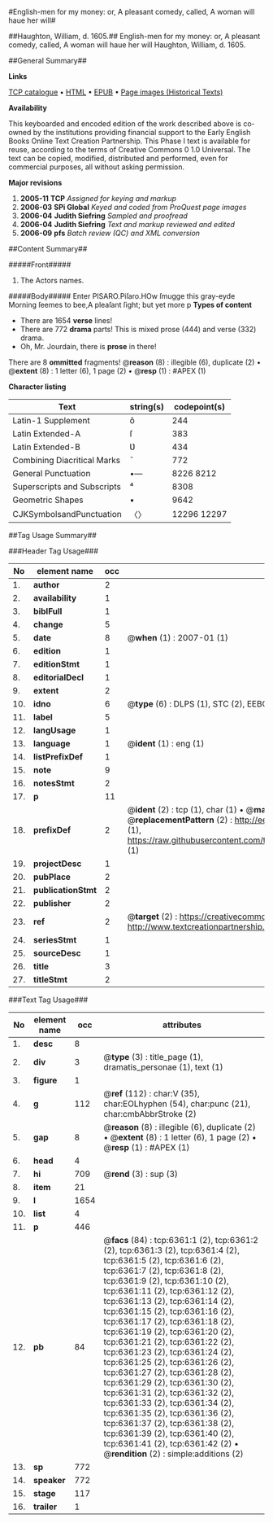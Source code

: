 #English-men for my money: or, A pleasant comedy, called, A woman will haue her will#

##Haughton, William, d. 1605.##
English-men for my money: or, A pleasant comedy, called, A woman will haue her will
Haughton, William, d. 1605.

##General Summary##

**Links**

[TCP catalogue](http://www.ota.ox.ac.uk/tcp/)  • 
[HTML](http://tei.it.ox.ac.uk/tcp/Texts-HTML/free/A02/A02800.html)  • 
[EPUB](http://tei.it.ox.ac.uk/tcp/Texts-EPUB/free/A02/A02800.epub) • 
[Page images (Historical Texts)](https://data.historicaltexts.jisc.ac.uk/view?pubId=eebo-99841758e&pageId=eebo-99841758e-6361-1)

**Availability**

This keyboarded and encoded edition of the
	       work described above is co-owned by the institutions
	       providing financial support to the Early English Books
	       Online Text Creation Partnership. This Phase I text is
	       available for reuse, according to the terms of Creative
	       Commons 0 1.0 Universal. The text can be copied,
	       modified, distributed and performed, even for
	       commercial purposes, all without asking permission.

**Major revisions**

1. __2005-11__ __TCP__ *Assigned for keying and markup*
1. __2006-03__ __SPi Global__ *Keyed and coded from ProQuest page images*
1. __2006-04__ __Judith Siefring__ *Sampled and proofread*
1. __2006-04__ __Judith Siefring__ *Text and markup reviewed and edited*
1. __2006-09__ __pfs__ *Batch review (QC) and XML conversion*

##Content Summary##

#####Front#####

1. The Actors names.

#####Body#####
Enter PISARO.Piſaro.HOw ſmugge this gray-eyde Morning ſeemes to bee,A pleaſant ſight; but yet more p
**Types of content**

  * There are 1654 **verse** lines!
  * There are 772 **drama** parts! This is mixed prose (444) and verse (332) drama.
  * Oh, Mr. Jourdain, there is **prose** in there!

There are 8 **ommitted** fragments! 
 @__reason__ (8) : illegible (6), duplicate (2)  •  @__extent__ (8) : 1 letter (6), 1 page (2)  •  @__resp__ (1) : #APEX (1)

**Character listing**


|Text|string(s)|codepoint(s)|
|---|---|---|
|Latin-1 Supplement|ô|244|
|Latin Extended-A|ſ|383|
|Latin Extended-B|Ʋ|434|
|Combining             Diacritical Marks|̄|772|
|General Punctuation|•—|8226 8212|
|Superscripts             and Subscripts|⁴|8308|
|Geometric Shapes|▪|9642|
|CJKSymbolsandPunctuation|〈〉|12296 12297|

##Tag Usage Summary##

###Header Tag Usage###

|No|element name|occ|attributes|
|---|---|---|---|
|1.|__author__|2||
|2.|__availability__|1||
|3.|__biblFull__|1||
|4.|__change__|5||
|5.|__date__|8| @__when__ (1) : 2007-01 (1)|
|6.|__edition__|1||
|7.|__editionStmt__|1||
|8.|__editorialDecl__|1||
|9.|__extent__|2||
|10.|__idno__|6| @__type__ (6) : DLPS (1), STC (2), EEBO-CITATION (1), PROQUEST (1), VID (1)|
|11.|__label__|5||
|12.|__langUsage__|1||
|13.|__language__|1| @__ident__ (1) : eng (1)|
|14.|__listPrefixDef__|1||
|15.|__note__|9||
|16.|__notesStmt__|2||
|17.|__p__|11||
|18.|__prefixDef__|2| @__ident__ (2) : tcp (1), char (1)  •  @__matchPattern__ (2) : ([0-9\-]+):([0-9IVX]+) (1), (.+) (1)  •  @__replacementPattern__ (2) : http://eebo.chadwyck.com/downloadtiff?vid=$1&page=$2 (1), https://raw.githubusercontent.com/textcreationpartnership/Texts/master/tcpchars.xml#$1 (1)|
|19.|__projectDesc__|1||
|20.|__pubPlace__|2||
|21.|__publicationStmt__|2||
|22.|__publisher__|2||
|23.|__ref__|2| @__target__ (2) : https://creativecommons.org/publicdomain/zero/1.0/ (1), http://www.textcreationpartnership.org/docs/. (1)|
|24.|__seriesStmt__|1||
|25.|__sourceDesc__|1||
|26.|__title__|3||
|27.|__titleStmt__|2||


###Text Tag Usage###

|No|element name|occ|attributes|
|---|---|---|---|
|1.|__desc__|8||
|2.|__div__|3| @__type__ (3) : title_page (1), dramatis_personae (1), text (1)|
|3.|__figure__|1||
|4.|__g__|112| @__ref__ (112) : char:V (35), char:EOLhyphen (54), char:punc (21), char:cmbAbbrStroke (2)|
|5.|__gap__|8| @__reason__ (8) : illegible (6), duplicate (2)  •  @__extent__ (8) : 1 letter (6), 1 page (2)  •  @__resp__ (1) : #APEX (1)|
|6.|__head__|4||
|7.|__hi__|709| @__rend__ (3) : sup (3)|
|8.|__item__|21||
|9.|__l__|1654||
|10.|__list__|4||
|11.|__p__|446||
|12.|__pb__|84| @__facs__ (84) : tcp:6361:1 (2), tcp:6361:2 (2), tcp:6361:3 (2), tcp:6361:4 (2), tcp:6361:5 (2), tcp:6361:6 (2), tcp:6361:7 (2), tcp:6361:8 (2), tcp:6361:9 (2), tcp:6361:10 (2), tcp:6361:11 (2), tcp:6361:12 (2), tcp:6361:13 (2), tcp:6361:14 (2), tcp:6361:15 (2), tcp:6361:16 (2), tcp:6361:17 (2), tcp:6361:18 (2), tcp:6361:19 (2), tcp:6361:20 (2), tcp:6361:21 (2), tcp:6361:22 (2), tcp:6361:23 (2), tcp:6361:24 (2), tcp:6361:25 (2), tcp:6361:26 (2), tcp:6361:27 (2), tcp:6361:28 (2), tcp:6361:29 (2), tcp:6361:30 (2), tcp:6361:31 (2), tcp:6361:32 (2), tcp:6361:33 (2), tcp:6361:34 (2), tcp:6361:35 (2), tcp:6361:36 (2), tcp:6361:37 (2), tcp:6361:38 (2), tcp:6361:39 (2), tcp:6361:40 (2), tcp:6361:41 (2), tcp:6361:42 (2)  •  @__rendition__ (2) : simple:additions (2)|
|13.|__sp__|772||
|14.|__speaker__|772||
|15.|__stage__|117||
|16.|__trailer__|1||
